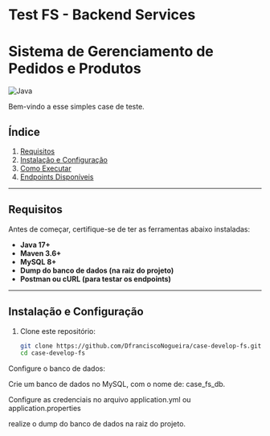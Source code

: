 # Test FS - Backend Services
# Sistema de Gerenciamento de Pedidos e Produtos
![Java](http://ForTheBadge.com/images/badges/made-with-java.svg)

Bem-vindo a esse simples case de teste.

## Índice

1. [Requisitos](#requisitos)
2. [Instalação e Configuração](#instalação-e-configuração)
3. [Como Executar](#como-executar)
4. [Endpoints Disponíveis](#endpoints-disponíveis)

---

## Requisitos

Antes de começar, certifique-se de ter as ferramentas abaixo instaladas:
- **Java 17+**
- **Maven 3.6+**
- **MySQL 8+**
- **Dump do banco de dados (na raiz do projeto)**
- **Postman ou cURL (para testar os endpoints)**

---

## Instalação e Configuração

1. Clone este repositório:
   ```bash
   git clone https://github.com/DfranciscoNogueira/case-develop-fs.git
   cd case-develop-fs
Configure o banco de dados:

Crie um banco de dados no MySQL, com o nome de: case_fs_db.

Configure as credenciais no arquivo application.yml ou application.properties

realize o dump do banco de dados na raiz do projeto.

